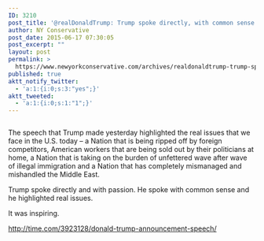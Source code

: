 ```yaml
---
ID: 3210
post_title: '@realDonaldTrump: Trump spoke directly, with common sense and passion and about the real issues &#8211; inspiring!'
author: NY Conservative
post_date: 2015-06-17 07:30:05
post_excerpt: ""
layout: post
permalink: >
  https://www.newyorkconservative.com/archives/realdonaldtrump-trump-spoke-directly-with-common-sense-and-passion-and-about-the-real-issues-inspiring/
published: true
aktt_notify_twitter:
  - 'a:1:{i:0;s:3:"yes";}'
aktt_tweeted:
  - 'a:1:{i:0;s:1:"1";}'
---
```

<p><img src="http://www.newyorkconservative.com/wp-content/uploads/2015/06/061715_1129_realDonaldT1.png" alt="" />
	</p><p>The speech that Trump made yesterday highlighted the real issues that we face in the U.S. today – a Nation that is being ripped off by foreign competitors, American workers that are being sold out by their politicians at home, a Nation that is taking on the burden of unfettered wave after wave of illegal immigration and a Nation that has completely mismanaged and mishandled the Middle East.
</p><p>Trump spoke directly and with passion. He spoke with common sense and he highlighted real issues. 
</p><p>It was inspiring.
</p><p><a href="http://time.com/3923128/donald-trump-announcement-speech/">http://time.com/3923128/donald-trump-announcement-speech/</a>
	</p>